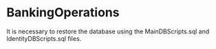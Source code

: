# BankingOperations
It is necessary to restore the database using the MainDBScripts.sql and IdentityDBScripts.sql files.

